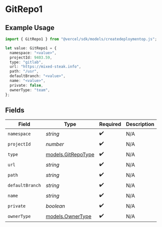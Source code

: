 # GitRepo1

## Example Usage

```typescript
import { GitRepo1 } from "@vercel/sdk/models/createdeploymentop.js";

let value: GitRepo1 = {
  namespace: "<value>",
  projectId: 9403.59,
  type: "gitlab",
  url: "https://mixed-steak.info",
  path: "/usr",
  defaultBranch: "<value>",
  name: "<value>",
  private: false,
  ownerType: "team",
};
```

## Fields

| Field                                          | Type                                           | Required                                       | Description                                    |
| ---------------------------------------------- | ---------------------------------------------- | ---------------------------------------------- | ---------------------------------------------- |
| `namespace`                                    | *string*                                       | :heavy_check_mark:                             | N/A                                            |
| `projectId`                                    | *number*                                       | :heavy_check_mark:                             | N/A                                            |
| `type`                                         | [models.GitRepoType](../models/gitrepotype.md) | :heavy_check_mark:                             | N/A                                            |
| `url`                                          | *string*                                       | :heavy_check_mark:                             | N/A                                            |
| `path`                                         | *string*                                       | :heavy_check_mark:                             | N/A                                            |
| `defaultBranch`                                | *string*                                       | :heavy_check_mark:                             | N/A                                            |
| `name`                                         | *string*                                       | :heavy_check_mark:                             | N/A                                            |
| `private`                                      | *boolean*                                      | :heavy_check_mark:                             | N/A                                            |
| `ownerType`                                    | [models.OwnerType](../models/ownertype.md)     | :heavy_check_mark:                             | N/A                                            |